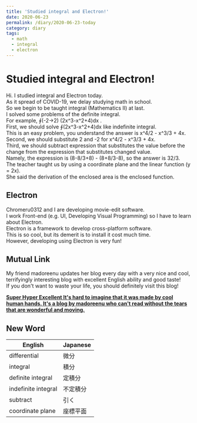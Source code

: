 ```yaml
---
title: 'Studied integral and Electron!'
date: 2020-06-23
permalink: /diary/2020-06-23-today
category: diary
tags:
  - math
  - integral
  - electron
---
```


# Studied integral and Electron!
Hi. I studied integral and Electron today.  
As it spread of COVID-19, we delay studying math in school.  
So we begin to be taught integral (Mathematics II) at last.  
I solved some problems of the definite integral.  
For example, ∮(-2→2) (2x^3-x^2+4)dx .  
First, we should solve ∮(2x^3-x^2+4)dx like indefinite integral.  
This is an easy problem, you understand the answer is x^4/2 - x^3/3 + 4x.  
Second, we should substitute 2 and -2 for x^4/2 - x^3/3 + 4x.  
Third, we should subtract expression that substitutes the value before the change from the expression that substitutes changed value.  
Namely, the expression is (8-8/3+8) - (8+8/3-8), so the answer is 32/3.  
The teacher taught us by using a coordinate plane and the linear function (y = 2x).  
She said the derivation of the enclosed area is the enclosed function.  

## Electron
Chromeru0312 and I are developing movie-edit software.  
I work Front-end (e.g. UI, Developing Visual Programming) so I have to learn about Electron.  
Electron is a framework to develop cross-platform software.  
This is so cool, but its demerit is to install it cost much time.  
However, developing using Electron is very fun!

## Mutual Link
My friend madoreenu updates her blog every day with a very nice and cool, terrifyingly interesting blog with excellent English ability and good taste!  
If you don't want to waste your life, you should definitely visit this blog!

**[Super Hyper Excellent It's hard to imagine that it was made by cool human hands. It's a blog by madoreenu who can't read without the tears that are wonderful and moving.](https://madoreenu.github.io/diary/2020-06-23-today/)**

## New Word
| English | Japanese |
| ------- | -------- |
| differential | 微分 |
| integral | 積分 |
| definite integral | 定積分 |
| indefinite integral | 不定積分 |
| subtract | 引く |
| coordinate plane | 座標平面 |